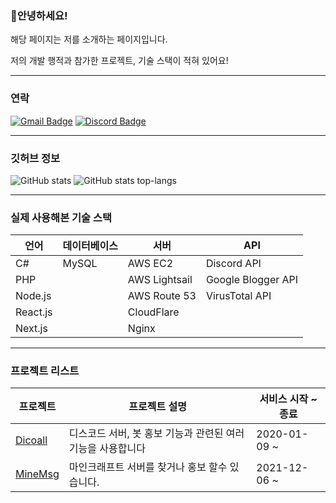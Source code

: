 ### 👋안녕하세요!  
해당 페이지는 저를 소개하는 페이지입니다.

저의 개발 행적과 참가한 프로젝트, 기술 스택이 적혀 있어요!

---

### 연락
[![Gmail Badge](https://img.shields.io/badge/Gmail-d14836?style=flat-square&logo=Gmail&logoColor=white&link=mailto:shindonghyun0124@gmail.com)](mailto:shindonghyun0124@gmail.com)
[![Discord Badge](https://img.shields.io/badge/Discord-5865f2?style=flat-square&logo=Discord&logoColor=white&link=https://discord.com/users/426688664337383425)](https://discord.com/users/426688664337383425)


---

### 깃허브 정보



![GitHub stats](https://github-readme-stats-c3cdrd8uo-shin-kr.vercel.app/api?username=Shin-kr&show_icons=true&theme=dark&layout=compact) 
![GitHub stats top-langs](https://github-readme-stats-c3cdrd8uo-shin-kr.vercel.app/api/top-langs?username=Shin-kr&show_icons=true&theme=dark&layout=compact&langs_count=6) 

---


### **실제 사용해본 기술 스택**
| **언어** | **데이터베이스** | **서버** | **API** |
| --            | --                | --                | --                    |
| C#          |  MySQL           | AWS EC2         | Discord API         |
| PHP         |                   | AWS Lightsail   | Google Blogger API  |
| Node.js     |                   | AWS Route 53    |  VirusTotal API      |
| React.js    |                   |  CloudFlare      |                       |
| Next.js     |                   |  Nginx           |                       |

---

### **프로젝트 리스트**
| 프로젝트 | 프로젝트 설명  | 서비스 시작 ~ 종료 | 
| -- | -- | -- |
| [Dicoall](https://dicoall.com/)| 디스코드 서버, 봇 홍보 기능과 관련된 여러 기능을 사용합니다 | 2020-01-09 ~ |
| [MineMsg](https://minemsg.com/)| 마인크래프트 서버를 찾거나 홍보 할수 있습니다. | 2021-12-06 ~ |
